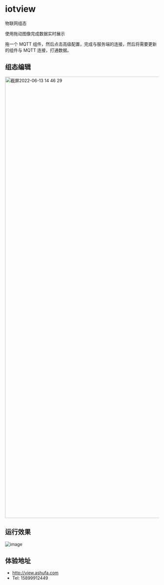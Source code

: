 # iotview
物联网组态

使用拖动图像完成数据实时展示

拖一个 MQTT 组件，然后点击高级配置，完成与服务端的连接，然后将需要更新的组件与 MQTT 连接，打通数据。

## 组态编辑
<img width="1440" alt="截屏2022-06-13 14 46 29" src="https://user-images.githubusercontent.com/7452152/173295399-809e9c4b-e5df-4ad3-8d50-fb76cfc38e79.png">

## 运行效果

![image](https://user-images.githubusercontent.com/7452152/173294573-21eb56f5-1798-4403-af85-81c6f34b21a7.png)

## 体验地址

- http://view.ashufa.com
- Tel: 15899912449
